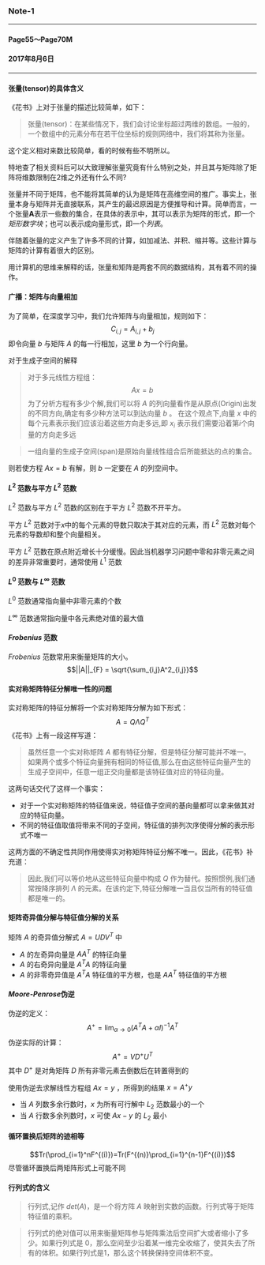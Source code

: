 <script type="text/javascript" async src="https://cdn.mathjax.org/mathjax/latest/MathJax.js?config=TeX-MML-AM_CHTML"> </script>
### Note-1
---
#### Page55～Page70M
#### 2017年8月6日
---
#### 张量(tensor)的具体含义

《花书》上对于张量的描述比较简单，如下：  
> 张量(tensor)：在某些情况下，我们会讨论坐标超过两维的数组。一般的，一个数组中的元素分布在若干位坐标的规则网络中，我们将其称为张量。

这个定义相对来数比较简单，看的时候有些不明所以。

特地查了相关资料后可以大致理解张量究竟有什么特别之处，并且其与矩阵除了矩阵将维数限制在2维之外还有什么不同?

张量并不同于矩阵，也不能将其简单的认为是矩阵在高维空间的推广。事实上，张量本身与矩阵并无直接联系，其产生的最迟原因是方便推导和计算。简单而言，一个张量**A**表示一些数的集合，在具体的表示中，其可以表示为矩阵的形式，即一个*矩形数字块*；也可以表示成向量形式，即一个*列表*。

伴随着张量的定义产生了许多不同的计算，如加减法、并积、缩并等。这些计算与矩阵的计算有着很大的区别。

用计算机的思维来解释的话，张量和矩阵是两套不同的数据结构，其有着不同的操作。

#### 广播：矩阵与向量相加
为了简单，在深度学习中，我们允许矩阵与向量相加，规则如下：
$$C_{i,j} = A_{i,j} + b_{j}　$$
即令向量 $b$ 与矩阵 $A$ 的每一行相加，这里 $b$ 为一个行向量。

 对于生成子空间的解释
>对于多元线性方程组：
>$$Ax=b$$
>为了分析方程有多少个解,我们可以将 $A$ 的列向量看作是从原点(Origin)出发的不同方向,确定有多少种方法可以到达向量 $b$ 。
>在这个观点下,向量 $x$ 中的每个元素表示我们应该沿着这些方向走多远,即 $x_{i}$ 表示我们需要沿着第$i$个向量的方向走多远

>一组向量的生成子空间(span)是原始向量线性组合后所能抵达的点的集合。

则若使方程 $Ax=b$ 有解，则 $b$ 一定要在 $A$ 的列空间中。

#### $L^2$ 范数与平方 $L^2$ 范数
$L^2$ 范数与平方 $L^2$ 范数的区别在于平方 $L^2$ 范数不开平方。

平方 $L^2$ 范数对于$x$中的每个元素的导数只取决于其对应的元素，而 $L^2$ 范数对每个元素的导数却和整个向量相关。

平方 $L^2$ 范数在原点附近增长十分缓慢。因此当机器学习问题中零和非零元素之间的差异非常重要时，通常使用 $L^1$ 范数

#### $L^0$ 范数与 $L^\infty$ 范数
 $L^0$ 范数通常指向量中非零元素的个数

 $L^\infty$ 范数通常指向量中各元素绝对值的最大值

#### $Frobenius$ 范数
 $Frobenius$ 范数常用来衡量矩阵的大小。
$$||A||_{F} = \sqrt{\sum_{i,j}A^2_{i,j}}$$

#### 实对称矩阵特征分解唯一性的问题
实对称矩阵的特征分解将一个实对称矩阵分解为如下形式：
$$A=Q\Lambda Q^T$$
《花书》上有一段这样写道：
>虽然任意一个实对称矩阵 $A$ 都有特征分解，但是特征分解可能并不唯一。如果两个或多个特征向量拥有相同的特征值,那么在由这些特征向量产生的生成子空间中，任意一组正交向量都是该特征值对应的特征向量。

这两句话交代了这样一个事实：

+ 对于一个实对称矩阵的特征值来说，特征值子空间的基向量都可以拿来做其对应的特征向量。
+ 不同的特征值取值将带来不同的子空间，特征值的排列次序使得分解的表示形式不唯一

这两方面的不确定性共同作用使得实对称矩阵特征分解不唯一。因此，《花书》补充道：
>因此,我们可以等价地从这些特征向量中构成 $Q$ 作为替代。按照惯例,我们通常按降序排列 $\Lambda$ 的元素。在该约定下,特征分解唯一当且仅当所有的特征值都是唯一的。

#### 矩阵奇异值分解与特征值分解的关系
矩阵 $A$ 的奇异值分解式 $A=UDV^T$ 中
+ $A$ 的左奇异向量是 $AA^T$ 的特征向量
+ $A$ 的右奇异向量是 $A^TA$ 的特征向量
+ $A$ 的非零奇异值是 $A^TA$ 特征值的平方根，也是 $AA^T$ 特征值的平方根

#### $Moore$-$Penrose$伪逆
伪逆的定义：
$$A^+=\lim_{\alpha\rightarrow0}(A^TA+\alpha I)^{-1}A^T$$
伪逆实际的计算：
$$A^+=VD^+U^T$$
其中 $D^+$ 是对角矩阵 $D$ 所有非零元素去倒数后在转置得到的

使用伪逆去求解线性方程组 $Ax=y$ ，所得到的结果 $x=A^+y$
+ 当 $A$ 列数多余行数时，$x$ 为所有可行解中 $L_{2}$ 范数最小的一个
+ 当 $A$ 行数多余列数时，$x$ 可使 $Ax-y$ 的 $L_{2}$ 最小

#### 循环置换后矩阵的迹相等
$$Tr(\prod_{i=1}^nF^{(i)})=Tr(F^{(n)}\prod_{i=1}^{n-1}F^{(i)})$$
尽管循环置换后两矩阵形式上可能不同

#### 行列式的含义
>行列式,记作 $det(A)$，是一个将方阵 $A$ 映射到实数的函数。行列式等于矩阵特征值的乘积。

>行列式的绝对值可以用来衡量矩阵参与矩阵乘法后空间扩大或者缩小了多少。如果行列式是 0，那么空间至少沿着某一维完全收缩了，使其失去了所有的体积。如果行列式是1，那么这个转换保持空间体积不变。
